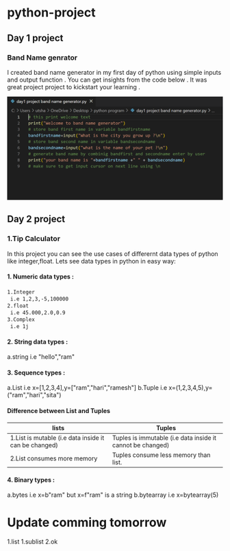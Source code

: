 # python-project
## Day 1 project 
### Band Name genrator
I created band name generator in my first day of python using simple inputs and output function . You can get insights from the code below . It was great project project to kickstart your learning . 

![alt text](https://github.com/Peterpaudel/python-project/blob/94890c72f077540c1cb6b7b11f2e07e36f5c4dc9/images/day1.png)



## Day 2 project
### 1.Tip Calculator
In this project you can see the use cases of differernt data types of python like integer,float.
Lets see data types in python in easy way:
#### 1. Numeric data types :
    1.Integer
     i.e 1,2,3,-5,100000
    2.float 
     i.e 45.000,2.0,0.9
    3.Complex
     i.e 1j
#### 2. String data types :
a.string 
i.e "hello","ram"
#### 3. Sequence types :
a.List 
i.e x=[1,2,3,4],y=["ram","hari","ramesh"]
b.Tuple
i.e x=(1,2,3,4,5),y=("ram","hari","sita")

#### Difference between List and Tuples

| lists | Tuples|
|-------|-------|
| 1.List is mutable (i.e data inside it can be changed) | Tuples is immutable (i.e data inside it cannot be changed) |
| 2.List consumes more memory | Tuples consume less memory than list.|


#### 4. Binary types :
a.bytes
i.e x=b"ram" but x=f"ram" is a string
b.bytearray
i.e x=bytearray(5)
# Update comming tomorrow
 1.list
    1.sublist
    2.ok
